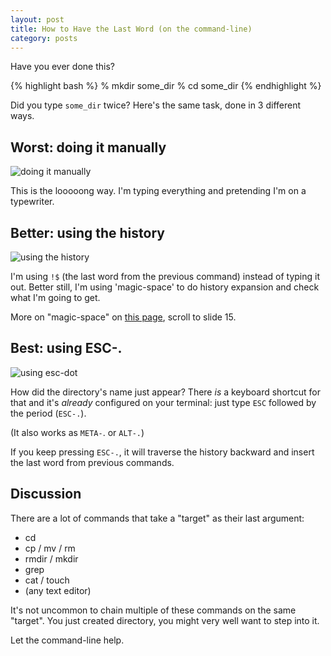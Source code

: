 ```yaml
---
layout: post
title: How to Have the Last Word (on the command-line)
category: posts
---
```


Have you ever done this?

{% highlight bash %}
% mkdir some_dir
% cd some_dir
{% endhighlight %}

Did you type `some_dir` twice? Here's the same task, done in 3 different ways.

## Worst: doing it manually

![doing it manually]({{site.url}}/assets/last-word/manually.gif)

This is the looooong way. I'm typing everything and pretending I'm on a
typewriter.

## Better: using the history

![using the history]({{site.url}}/assets/last-word/history.gif)

I'm using `!$` (the last word from the previous command) instead of typing it
out. Better still, I'm using 'magic-space' to do history expansion and check
what I'm going to get.

More on "magic-space" on [this page](http://www.ukuug.org/events/linux2003/papers/bash_tips/),
scroll to slide 15.

## Best: using ESC-.

![using esc-dot]({{site.url}}/assets/last-word/esc-dot.gif)

How did the directory's name just appear? There *is* a keyboard shortcut for that
and it's *already* configured on your terminal: just type `ESC` followed by the
period (`ESC-.`).

(It also works as `META-`. or `ALT-.`)

If you keep pressing `ESC-.`, it will traverse the history backward and insert
the last word from previous commands.

## Discussion

There are a lot of commands that take a "target" as their last argument:

* cd
* cp / mv / rm
* rmdir / mkdir
* grep
* cat / touch
* (any text editor)

It's not uncommon to chain multiple of these commands on the same "target". You
just created directory, you might very well want to step into it.

Let the command-line help.

